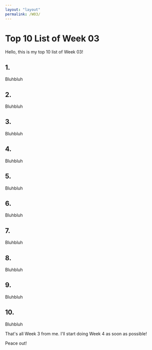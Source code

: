 ```yaml
---
layout: "layout"
permalink: /W03/
---
```


# Top 10 List of Week 03

Hello, this is my top 10 list of Week 03!

## 1. []()

Bluhbluh

## 2. []()

Bluhbluh

## 3. []()

Bluhbluh

## 4. []()

Bluhbluh

## 5. []()

Bluhbluh

## 6. []()

Bluhbluh

## 7. []()

Bluhbluh

## 8. []()

Bluhbluh

## 9. []()

Bluhbluh

## 10. []()

Bluhbluh

That's all Week 3 from me. I'll start doing Week 4 as soon as possible!

Peace out!
